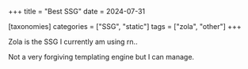 +++
title = "Best SSG"
date = 2024-07-31

[taxonomies]
categories = ["SSG", "static"]
tags = ["zola", "other"]
+++

Zola is the SSG I currently am using rn..

<!-- more -->

Not a very forgiving templating engine but I can manage.
